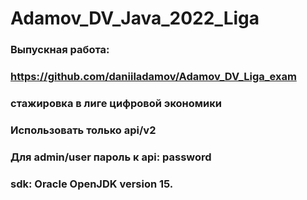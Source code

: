 # Adamov_DV_Java_2022_Liga
### Выпускная работа:
### https://github.com/daniiladamov/Adamov_DV_Liga_exam
### стажировка в лиге цифровой экономики
### Использовать только api/v2
### Для admin/user пароль к api: password
### sdk: Oracle OpenJDK version 15.
